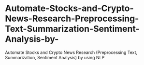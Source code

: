 # Automate-Stocks-and-Crypto-News-Research-Preprocessing-Text-Summarization-Sentiment-Analysis-by-
Automate Stocks and Crypto News Research (Preprocessing Text, Summarization, Sentiment Analysis) by using NLP

